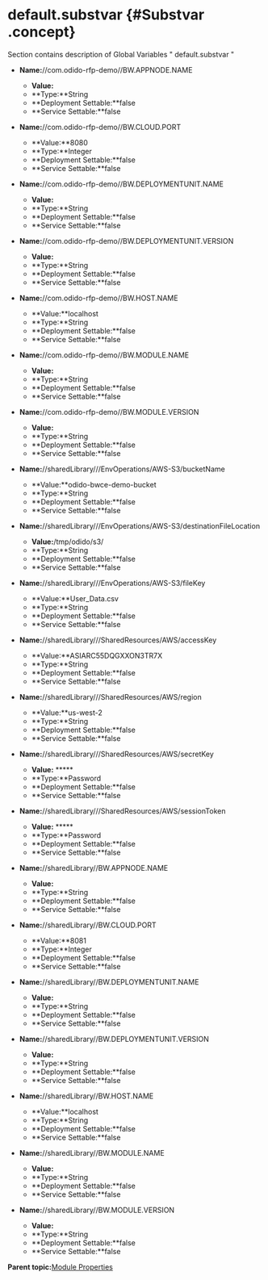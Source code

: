 # default.substvar {#Substvar .concept}

Section contains description of Global Variables " default.substvar "

-   **Name:**//com.odido-rfp-demo//BW.APPNODE.NAME

    -   **Value:**
    -   **Type:**String
    -   **Deployment Settable:**false
    -   **Service Settable:**false
-   **Name:**//com.odido-rfp-demo//BW.CLOUD.PORT

    -   **Value:**8080
    -   **Type:**Integer
    -   **Deployment Settable:**false
    -   **Service Settable:**false
-   **Name:**//com.odido-rfp-demo//BW.DEPLOYMENTUNIT.NAME

    -   **Value:**
    -   **Type:**String
    -   **Deployment Settable:**false
    -   **Service Settable:**false
-   **Name:**//com.odido-rfp-demo//BW.DEPLOYMENTUNIT.VERSION

    -   **Value:**
    -   **Type:**String
    -   **Deployment Settable:**false
    -   **Service Settable:**false
-   **Name:**//com.odido-rfp-demo//BW.HOST.NAME

    -   **Value:**localhost
    -   **Type:**String
    -   **Deployment Settable:**false
    -   **Service Settable:**false
-   **Name:**//com.odido-rfp-demo//BW.MODULE.NAME

    -   **Value:**
    -   **Type:**String
    -   **Deployment Settable:**false
    -   **Service Settable:**false
-   **Name:**//com.odido-rfp-demo//BW.MODULE.VERSION

    -   **Value:**
    -   **Type:**String
    -   **Deployment Settable:**false
    -   **Service Settable:**false
-   **Name:**//sharedLibrary///EnvOperations/AWS-S3/bucketName

    -   **Value:**odido-bwce-demo-bucket
    -   **Type:**String
    -   **Deployment Settable:**false
    -   **Service Settable:**false
-   **Name:**//sharedLibrary///EnvOperations/AWS-S3/destinationFileLocation

    -   **Value:**/tmp/odido/s3/
    -   **Type:**String
    -   **Deployment Settable:**false
    -   **Service Settable:**false
-   **Name:**//sharedLibrary///EnvOperations/AWS-S3/fileKey

    -   **Value:**User\_Data.csv
    -   **Type:**String
    -   **Deployment Settable:**false
    -   **Service Settable:**false
-   **Name:**//sharedLibrary///SharedResources/AWS/accessKey

    -   **Value:**ASIARC55DQGXXON3TR7X
    -   **Type:**String
    -   **Deployment Settable:**false
    -   **Service Settable:**false
-   **Name:**//sharedLibrary///SharedResources/AWS/region

    -   **Value:**us-west-2
    -   **Type:**String
    -   **Deployment Settable:**false
    -   **Service Settable:**false
-   **Name:**//sharedLibrary///SharedResources/AWS/secretKey

    -   **Value:** \*\*\*\*\*
    -   **Type:**Password
    -   **Deployment Settable:**false
    -   **Service Settable:**false
-   **Name:**//sharedLibrary///SharedResources/AWS/sessionToken

    -   **Value:** \*\*\*\*\*
    -   **Type:**Password
    -   **Deployment Settable:**false
    -   **Service Settable:**false
-   **Name:**//sharedLibrary//BW.APPNODE.NAME

    -   **Value:**
    -   **Type:**String
    -   **Deployment Settable:**false
    -   **Service Settable:**false
-   **Name:**//sharedLibrary//BW.CLOUD.PORT

    -   **Value:**8081
    -   **Type:**Integer
    -   **Deployment Settable:**false
    -   **Service Settable:**false
-   **Name:**//sharedLibrary//BW.DEPLOYMENTUNIT.NAME

    -   **Value:**
    -   **Type:**String
    -   **Deployment Settable:**false
    -   **Service Settable:**false
-   **Name:**//sharedLibrary//BW.DEPLOYMENTUNIT.VERSION

    -   **Value:**
    -   **Type:**String
    -   **Deployment Settable:**false
    -   **Service Settable:**false
-   **Name:**//sharedLibrary//BW.HOST.NAME

    -   **Value:**localhost
    -   **Type:**String
    -   **Deployment Settable:**false
    -   **Service Settable:**false
-   **Name:**//sharedLibrary//BW.MODULE.NAME

    -   **Value:**
    -   **Type:**String
    -   **Deployment Settable:**false
    -   **Service Settable:**false
-   **Name:**//sharedLibrary//BW.MODULE.VERSION

    -   **Value:**
    -   **Type:**String
    -   **Deployment Settable:**false
    -   **Service Settable:**false

**Parent topic:**[Module Properties](../../../projects/com.odido-rfp-demo.application_1.0.0_ear/common/substvar.md)

